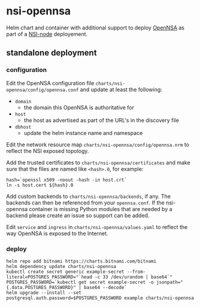 # nsi-opennsa
Helm chart and container with additional support to deploy
[OpenNSA](https://github.com/NORDUnet/opennsa) as part of a
[NSI-node](https://github.com/BandwidthOnDemand/nsi-node) deployement.

## standalone deployment

### configuration

Edit the OpenNSA configuration file `charts/nsi-opennsa/config/opennsa.conf` and 
update at least the following:

* `domain`
  * the domain this OpenNSA is authoritative for
* `host`
  * the host as advertised as part of the URL's in the discovery file
* `dbhost`
  * update the helm instance name and namespace

Edit the network resource map `charts/nsi-opennsa/config/opennsa.nrm` to reflect
the NSI exposed topology.

Add the trusted certificates to `charts/nsi-opennsa/certificates` and make sure that
the files are named like `<hash>.0`, for example:

```shell
hash=`openssl x509 -noout -hash -in host.crt`
ln -s host.cert ${hash}.0
```

Add custom backends to `charts/nsi-opennsa/backends`, if any. The backends can
then be referenced from your `opennsa.conf`. If the nsi-opennsa container is missing
Python modules that are needed by a backend please create an issue so support
can be added.

Edit `service` and `ingress` in `charts/nsi-opennsa/values.yaml` to reflect the way
OpenNSA is exposed to the Internet.

### deploy

```shell
helm repo add bitnami https://charts.bitnami.com/bitnami
helm dependency update charts/nsi-opennsa
kubectl create secret generic example-secret --from-literal=POSTGRES_PASSWORD="`head -c 33 /dev/urandom | base64`"
POSTGRES_PASSWORD=`kubectl get secret example-secret -o jsonpath="{.data.POSTGRES_PASSWORD}" | base64 --decode`
helm upgrade --install --set postgresql.auth.password=$POSTGRES_PASSWORD example charts/nsi-opennsa
```
